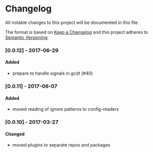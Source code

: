 # Changelog
All notable changes to this project will be documented in this file.

The format is based on [Keep a Changelog](http://keepachangelog.com/en/1.0.0/)
and this project adheres to [Semantic Versioning](http://semver.org/spec/v2.0.0.html).

### [0.0.12] - 2017-06-29
#### Added
- prepare to handle signals in gcdt (#40)

### [0.0.11] - 2017-06-07
#### Added
- moved reading of ignore patterns to config-readers 

### [0.0.10] - 2017-03-27
#### Changed
- moved plugins to separate repos and packages

